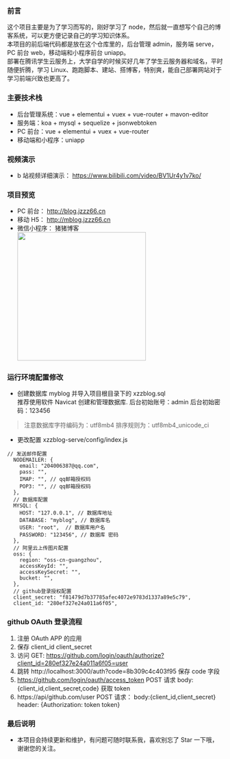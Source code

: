 ### 前言

这个项目主要是为了学习而写的，刚好学习了 node，然后就一直想写个自己的博客系统，可以更方便记录自己的学习知识体系。  
本项目的前后端代码都是放在这个仓库里的，后台管理 admin，服务端 serve，PC 前台 web，移动端和小程序前台 uniapp。  
部署在腾讯学生云服务上，大学自学的时候买好几年了学生云服务器和域名，平时随便折腾，学习 Linux、跑跑脚本、建站、搭博客，特别爽，能自己部署网站对于学习前端兴致也更高了。

### 主要技术栈

- 后台管理系统：vue + elementui + vuex + vue-router + mavon-editor
- 服务端：koa + mysql + sequelize + jsonwebtoken
- PC 前台：vue + elementui + vuex + vue-router
- 移动端和小程序：uniapp

### 视频演示

- b 站视频详细演示： https://www.bilibili.com/video/BV1Ur4y1v7ko/

### 项目预览

- PC 前台： http://blog.jzzz66.cn
- 移动 H5： http://mblog.jzzz66.cn
- 微信小程序： 猪猪博客  
  <img width="300" src="https://cdn.jzzz66.cn/weiblog.jpeg"/>

### 运行环境配置修改

- 创建数据库 myblog 并导入项目根目录下的 xzzblog.sql  
  推荐使用软件 Navicat 创建和管理数据库.
  后台初始账号：admin
  后台初始密码：123456

> 注意数据库字符编码为：utf8mb4 排序规则为：utf8mb4_unicode_ci

- 更改配置
  xzzblog-serve/config/index.js

```
// 发送邮件配置
  NODEMAILER: {
    email: "204006387@qq.com",
    pass: "",
    IMAP: "", // qq邮箱授权码
    POP3: "", // qq邮箱授权码
  },
  // 数据库配置
  MYSQL: {
    HOST: "127.0.0.1", // 数据库地址
    DATABASE: "myblog", // 数据库名
    USER: "root",  // 数据库用户名
    PASSWORD: "123456", // 数据库 密码
  },
  // 阿里云上传图片配置
  oss: {
    region: "oss-cn-guangzhou",
    accessKeyId: "",
    accessKeySecret: "",
    bucket: "",
  },
  // github登录授权配置
  client_secret: "f81479d7b37785afec4072e9783d1337a89e5c79",
  client_id: "280ef327e24a011a6f05",
```

### github OAuth 登录流程

1.  注册 OAuth APP 的应用
2.  保存 client_id client_secret
3.  访问 GET: https://github.com/login/oauth/authorize?client_id=280ef327e24a011a6f05=user
4.  跳转 http://localhost:3000/auth?code=8b309c4c403f95 保存 code 字段
5.  https://github.com/login/oauth/access_token POST 请求 body:{client_id,client_secret,code} 获取 token
6.  https://api/github.com/user POST 请求： body:{client_id,client_secret} header: {Authorization: token token}

### 最后说明

- 本项目会持续更新和维护，有问题可随时联系我，喜欢别忘了 Star 一下哦，谢谢您的关注。
